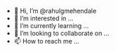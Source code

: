 - 👋 Hi, I’m @rahulgmehendale
- 👀 I’m interested in ...
- 🌱 I’m currently learning ...
- 💞️ I’m looking to collaborate on ...
- 📫 How to reach me ...

<!---
rahulgmehendale/rahulgmehendale is a ✨ special ✨ repository because its `README.md` (this file) appears on your GitHub profile.
You can click the Preview link to take a look at your changes.
--->
